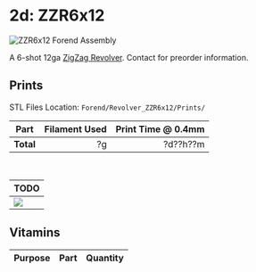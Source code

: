 # 2d: ZZR6x12
![ZZR6x12 Forend Assembly](Revolver_ZZR6x12/Assembly.jpg)

A 6-shot 12ga [ZigZag Revolver](Revolver.md). Contact for preorder information.

<!-- NEW PAGE -->
## Prints
STL Files Location: `Forend/Revolver_ZZR6x12/Prints/`


| Part              | Filament Used | Print Time @ 0.4mm |
|-------------------|-------------: |------------------: |
| **Total**         | ?g            |           ?d??h??m |
<br/>

|TODO|
|-|
|![](Revolver_ZZR6x12/Prints/TODO_thumb.jpg)|

## Vitamins
| Purpose            | Part                                 | Quantity |
|------------------- |--------------------------------------|----------|
<br/>
